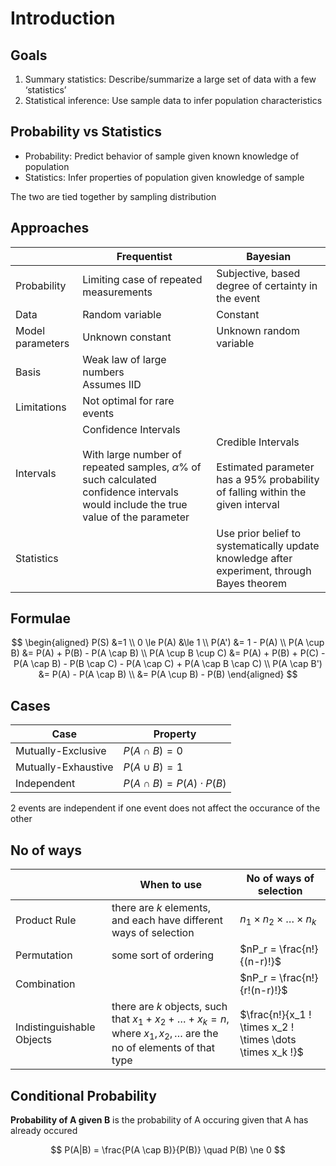 # Introduction

## Goals

1. Summary statistics: Describe/summarize a large set of data with a few ‘statistics’
2. Statistical inference: Use sample data to infer population characteristics

## Probability vs Statistics

- Probability: Predict behavior of sample given known knowledge of population
- Statistics: Infer properties of population given knowledge of sample

The two are tied together by sampling distribution

## Approaches

|                  | Frequentist                                                  | Bayesian                                                     |
| ---------------- | ------------------------------------------------------------ | ------------------------------------------------------------ |
| Probability      | Limiting case of repeated measurements                       | Subjective, based degree of certainty in the event           |
| Data             | Random variable                                              | Constant                                                     |
| Model parameters | Unknown constant                                             | Unknown random variable                                      |
| Basis            | Weak law of large numbers<br />Assumes IID                   |                                                              |
| Limitations      | Not optimal for rare events                                  |                                                              |
| Intervals        | Confidence Intervals<br /><br />With large number of repeated samples, $\alpha \%$ of such calculated confidence intervals would include the true value of the parameter | Credible Intervals<br /><br />Estimated parameter has a $95 \%$ probability of falling within the given interval |
| Statistics       |                                                              | Use prior belief to systematically update knowledge after experiment, through Bayes theorem |

## Formulae

$$
\begin{aligned}
P(S) &=1 \\
0 \le P(A) &\le 1 \\
P(A') &= 1 - P(A) \\
P(A \cup B) &= P(A) + P(B) - P(A \cap B) \\
P(A \cup B \cup C) &= P(A) + P(B) + P(C) - P(A \cap B) - P(B \cap C) - P(A \cap C) + P(A \cap B \cap C) \\
P(A \cap B') &= P(A) - P(A \cap B) \\
&= P(A \cup B) - P(B)
\end{aligned}
$$

## Cases

| Case                | Property                        |
| ------------------- | ------------------------------- |
| Mutually-Exclusive  | $P(A \cap B) = 0$               |
| Mutually-Exhaustive | $P(A \cup B) = 1$               |
| Independent         | $P(A \cap B) = P(A) \cdot P(B)$ |

2 events are independent if one event does not affect the occurance of the other

## No of ways

|                           | When to use                                                  | No of ways of selection                                   |
| ------------------------- | ------------------------------------------------------------ | --------------------------------------------------------- |
| Product Rule              | there are $k$ elements, and each have different ways of selection | $n_1 \times n_2 \times \dots \times n_k$                  |
| Permutation               | some sort of ordering                                        | $nP_r = \frac{n!}{(n-r)!}$                                |
| Combination               |                                                              | $nP_r = \frac{n!}{r!(n-r)!}$                              |
| Indistinguishable Objects | there are $k$ objects, such that $x_1 + x_2 + \dots + x_k = n$, where $x_1, x_2, \dots$ are the no of elements of that type | $\frac{n!}{x_1 ! \times x_2 ! \times \dots \times x_k !}$ |

## Conditional Probability

**Probability of A given B** is the probability of A occuring given that A has already occured

$$
P(A|B) = \frac{P(A \cap B)}{P(B)} \quad P(B) \ne 0
$$

